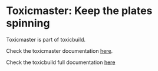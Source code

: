 Toxicmaster: Keep the plates spinning
=====================================

Toxicmaster is part of toxicbuild.

Check the toxicmaster documentation [here](https://docs.poraodojuca.dev/toxicmaster/index.html).

Check the toxicbuild full documentation [here](https://toxicbuild.poraodojuca.dev)
